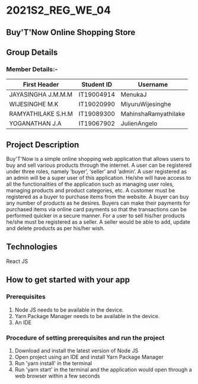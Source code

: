 # 2021S2_REG_WE_04

## Buy'T'Now Online Shopping Store

## Group Details

### Member Details:-

| First Header  | Student ID |Username|
| ------------- | ------------- |-------------|
| JAYASINGHA J.M.M.M  | IT19004914  | MenukaJ |
| WIJESINGHE M.K | IT19020990   | MiyuruWijesinghe |
| RAMYATHILAKE S.H.M| IT19089300 | MahinshaRamyathilake |
| YOGANATHAN J.A| IT19067902 | JulienAngelo |

## Project Description
Buy'T'Now is a simple online shopping web application that allows users to buy and sell various products through the internet. A user can be registered under three roles, namely ‘buyer’, ‘seller’ and ‘admin’. A user registered as an admin will be a super user of this application. He/she will have access to all the functionalities of the application such as managing user roles, managing products and product categories, etc. A customer must be registered as a buyer to purchase items from the website. A buyer can buy any number of products as he desires. Buyers can make their payments for purchased items via online card payments so that the transactions can be performed quicker in a secure manner. For a user to sell his/her products he/she must be registered as a seller. A seller would be able to add, update and delete products as per his/her wish.


## Technologies
React JS


## How to get started with your app
### Prerequisites
1. Node JS needs to be available in the device.
2. Yarn Package Manager needs to be available in the device.
3. An IDE


### Procedure of setting prerequisites and run the project
1. Download and install the latest version of Node JS
2. Open project using an IDE and install Yarn Package Manager 
3. Run 'yarn install' in the terminal
4. Run 'yarn start' in the terminal and the application would open through a web browser within a few seconds 















